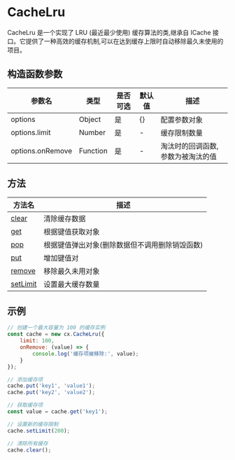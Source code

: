# CacheLru

CacheLru 是一个实现了 LRU (最近最少使用) 缓存算法的类,继承自 ICache 接口。它提供了一种高效的缓存机制,可以在达到缓存上限时自动移除最久未使用的项目。

## 构造函数参数

| 参数名 | 类型 | 是否可选 | 默认值 | 描述 |
|--------|------|----------|---------|------|
| options | Object | 是 | {} | 配置参数对象 |
| options.limit | Number | 是 | - | 缓存限制数量 |
| options.onRemove | Function | 是 | - | 淘汰时的回调函数,参数为被淘汰的值 |

## 方法

| 方法名 | 描述 |
|--------|------|
| [clear](clear) | 清除缓存数据 |
| [get](get) | 根据键值获取对象 |
| [pop](pop) | 根据键值弹出对象(删除数据但不调用删除销毁函数) |
| [put](put) | 增加键值对 |
| [remove](remove) | 移除最久未用对象 |
| [setLimit](setLimit) | 设置最大缓存数量 |

## 示例

```javascript
// 创建一个最大容量为 100 的缓存实例
const cache = new cx.CacheLru({
    limit: 100,
    onRemove: (value) => {
        console.log('缓存项被移除:', value);
    }
});

// 添加缓存项
cache.put('key1', 'value1');
cache.put('key2', 'value2');

// 获取缓存项
const value = cache.get('key1');

// 设置新的缓存限制
cache.setLimit(200);

// 清除所有缓存
cache.clear();
``` 